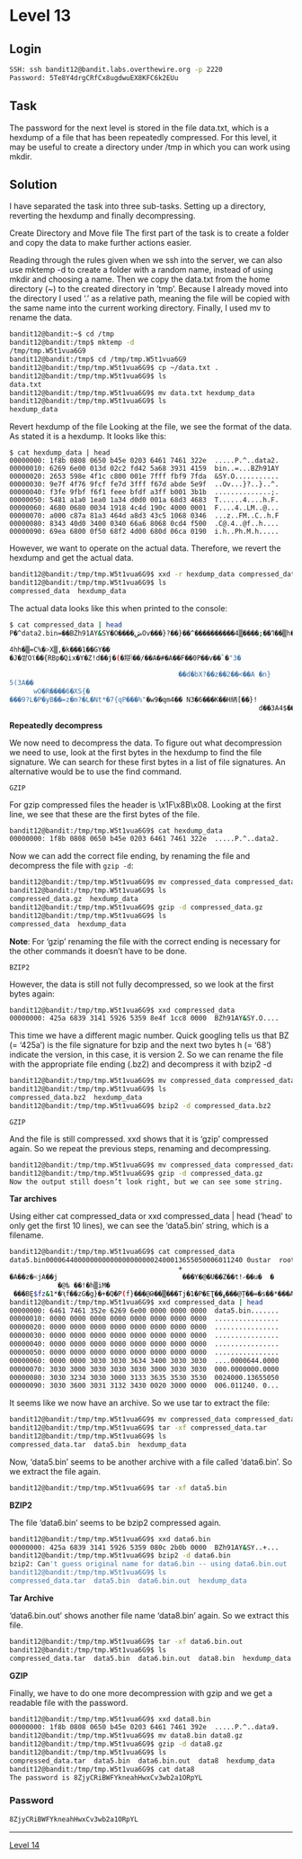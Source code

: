 # Level 13
## Login
```bash
SSH: ssh bandit12@bandit.labs.overthewire.org -p 2220
Password: 5Te8Y4drgCRfCx8ugdwuEX8KFC6k2EUu
```

## Task
The password for the next level is stored in the file data.txt, which is a hexdump of a file that has been repeatedly compressed. For this level, it may be useful to create a directory under /tmp in which you can work using mkdir.


## Solution
I have separated the task into three sub-tasks. Setting up a directory, reverting the hexdump and finally decompressing.

Create Directory and Move file
The first part of the task is to create a folder and copy the data to make further actions easier.

Reading through the rules given when we ssh into the server, we can also use mktemp -d to create a folder with a random name, instead of using mkdir and choosing a name. Then we copy the data.txt from the home directory (~) to the created directory in ’tmp’. Because I already moved into the directory I used ‘.’ as a relative path, meaning the file will be copied with the same name into the current working directory. Finally, I used mv to rename the data.
```bash
bandit12@bandit:~$ cd /tmp
bandit12@bandit:/tmp$ mktemp -d
/tmp/tmp.W5t1vua6G9
bandit12@bandit:/tmp$ cd /tmp/tmp.W5t1vua6G9
bandit12@bandit:/tmp/tmp.W5t1vua6G9$ cp ~/data.txt .
bandit12@bandit:/tmp/tmp.W5t1vua6G9$ ls
data.txt
bandit12@bandit:/tmp/tmp.W5t1vua6G9$ mv data.txt hexdump_data
bandit12@bandit:/tmp/tmp.W5t1vua6G9$ ls
hexdump_data
```
Revert hexdump of the file
Looking at the file, we see the format of the data. As stated it is a hexdump. It looks like this:
```
$ cat hexdump_data | head
00000000: 1f8b 0808 0650 b45e 0203 6461 7461 322e  .....P.^..data2.
00000010: 6269 6e00 013d 02c2 fd42 5a68 3931 4159  bin..=...BZh91AY
00000020: 2653 598e 4f1c c800 001e 7fff fbf9 7fda  &SY.O...........
00000030: 9e7f 4f76 9fcf fe7d 3fff f67d abde 5e9f  ..Ov...}?..}..^.
00000040: f3fe 9fbf f6f1 feee bfdf a3ff b001 3b1b  ..............;.
00000050: 5481 a1a0 1ea0 1a34 d0d0 001a 68d3 4683  T......4....h.F.
00000060: 4680 0680 0034 1918 4c4d 190c 4000 0001  F....4..LM..@...
00000070: a000 c87a 81a3 464d a8d3 43c5 1068 0346  ...z..FM..C..h.F
00000080: 8343 40d0 3400 0340 66a6 8068 0cd4 f500  .C@.4..@f..h....
00000090: 69ea 6800 0f50 68f2 4d00 680d 06ca 0190  i.h..Ph.M.h.....
```
However, we want to operate on the actual data. Therefore, we revert the hexdump and get the actual data.
```bash
bandit12@bandit:/tmp/tmp.W5t1vua6G9$ xxd -r hexdump_data compressed_data
bandit12@bandit:/tmp/tmp.W5t1vua6G9$ ls
compressed_data  hexdump_data
```
The actual data looks like this when printed to the console:
```bash
$ cat compressed_data | head
P�^data2.bin=��BZh91AY&SY�O����ڞOv���}?��}��^����������ߣ��;����▒4��▒h�F�F��4▒LM
                                                                               @��z��FM��C�hF�C@�4@f��h
4hh�▒=C%�>X▒,�k���1��GY��                                                                              ��i�hPh�Mh
�J�쌑Oϊ��{RBp�Qix�Y�Z!d��j�(�搿ݳ��/��A�#�A��F��0P��v��`�"3�

                                          ��d�bX?��z��2��<��A �n}
5(3A��
      wO�R����6�XS{�
���9?L�P�yB��=z�m?�L�Nt*�7{qP���%"�w9�qm4�� N3�6���K��H䋑[��}!
                                                              d��3A4$��M~�\ɠJ�C�kUƦ\���\�FSN��&=�[��q   \)�$:��H�t&/�(����]��BB9<s ��h=
```
**Repeatedly decompress**

We now need to decompress the data. To figure out what decompression we need to use, look at the first bytes in the hexdump to find the file signature. We can search for these first bytes in a list of file signatures. An alternative would be to use the find command.

```GZIP```

For gzip compressed files the header is \x1F\x8B\x08. Looking at the first line, we see that these are the first bytes of the file.
```bash
bandit12@bandit:/tmp/tmp.W5t1vua6G9$ cat hexdump_data 
00000000: 1f8b 0808 0650 b45e 0203 6461 7461 322e  .....P.^..data2.
```
Now we can add the correct file ending, by renaming the file and decompress the file with ```gzip -d```:
```bash
bandit12@bandit:/tmp/tmp.W5t1vua6G9$ mv compressed_data compressed_data.gz
bandit12@bandit:/tmp/tmp.W5t1vua6G9$ ls
compressed_data.gz  hexdump_data
bandit12@bandit:/tmp/tmp.W5t1vua6G9$ gzip -d compressed_data.gz 
bandit12@bandit:/tmp/tmp.W5t1vua6G9$ ls
compressed_data  hexdump_data
```
**Note**: For ‘gzip’ renaming the file with the correct ending is necessary for the other commands it doesn’t have to be done.

```BZIP2```

However, the data is still not fully decompressed, so we look at the first bytes again:


```bash
bandit12@bandit:/tmp/tmp.W5t1vua6G9$ xxd compressed_data 
00000000: 425a 6839 3141 5926 5359 8e4f 1cc8 0000  BZh91AY&SY.O....
```
This time we have a different magic number. Quick googling tells us that BZ (= ‘425a’) is the file signature for bzip and the next two bytes h (= ‘68’) indicate the version, in this case, it is version 2. So we can rename the file with the appropriate file ending (.bz2) and decompress it with bzip2 -d
```bash
bandit12@bandit:/tmp/tmp.W5t1vua6G9$ mv compressed_data compressed_data.bz2
bandit12@bandit:/tmp/tmp.W5t1vua6G9$ ls
compressed_data.bz2  hexdump_data
bandit12@bandit:/tmp/tmp.W5t1vua6G9$ bzip2 -d compressed_data.bz2
```
```GZIP```

And the file is still compressed. xxd shows that it is ‘gzip’ compressed again. So we repeat the previous steps, renaming and decompressing.
```bash
bandit12@bandit:/tmp/tmp.W5t1vua6G9$ mv compressed_data compressed_data.gz
bandit12@bandit:/tmp/tmp.W5t1vua6G9$ gzip -d compressed_data.gz
Now the output still doesn’t look right, but we can see some string.
```

**Tar archives**

Using either cat compressed_data or xxd compressed_data | head (‘head’ to only get the first 10 lines), we can see the ‘data5.bin’ string, which is a filename.
```bash
bandit12@bandit:/tmp/tmp.W5t1vua6G9$ cat compressed_data 
data5.bin0000644000000000000000000002400013655050006011240 0ustar  rootrootdata6.bin0000644000000000000000000000033613655050006011247 0ustar  rootrootBZh91AY&SY
                                          +
�A��z�<jA��j                               ���Y�@�U��Z��t!ހ��u�  �
            �@ѣ ��!�h▒iM�
 ���BȨ$fz&1*�Ԇf��zG�g}�+�Q�P(f}���@Թ��▒���Tj�1�P�EƮ��ߨ���@Ț��=�s��*���As*Y��!$r��5���Es�]��B@ 0�,
bandit12@bandit:/tmp/tmp.W5t1vua6G9$ xxd compressed_data | head                                                      
00000000: 6461 7461 352e 6269 6e00 0000 0000 0000  data5.bin.......
00000010: 0000 0000 0000 0000 0000 0000 0000 0000  ................
00000020: 0000 0000 0000 0000 0000 0000 0000 0000  ................
00000030: 0000 0000 0000 0000 0000 0000 0000 0000  ................
00000040: 0000 0000 0000 0000 0000 0000 0000 0000  ................
00000050: 0000 0000 0000 0000 0000 0000 0000 0000  ................
00000060: 0000 0000 3030 3030 3634 3400 3030 3030  ....0000644.0000
00000070: 3030 3000 3030 3030 3030 3000 3030 3030  000.0000000.0000
00000080: 3030 3234 3030 3000 3133 3635 3530 3530  0024000.13655050
00000090: 3030 3600 3031 3132 3430 0020 3000 0000  006.011240. 0...
```
It seems like we now have an archive. So we use tar to extract the file:
```bash
bandit12@bandit:/tmp/tmp.W5t1vua6G9$ mv compressed_data compressed_data.tar
bandit12@bandit:/tmp/tmp.W5t1vua6G9$ tar -xf compressed_data.tar 
bandit12@bandit:/tmp/tmp.W5t1vua6G9$ ls
compressed_data.tar  data5.bin  hexdump_data
```
Now, ‘data5.bin’ seems to be another archive with a file called ‘data6.bin’. So we extract the file again.

```bash
bandit12@bandit:/tmp/tmp.W5t1vua6G9$ tar -xf data5.bin
```
**BZIP2**

The file ‘data6.bin’ seems to be bzip2 compressed again.
```bash
bandit12@bandit:/tmp/tmp.W5t1vua6G9$ xxd data6.bin 
00000000: 425a 6839 3141 5926 5359 080c 2b0b 0000  BZh91AY&SY..+...
bandit12@bandit:/tmp/tmp.W5t1vua6G9$ bzip2 -d data6.bin
bzip2: Can't guess original name for data6.bin -- using data6.bin.out
bandit12@bandit:/tmp/tmp.W5t1vua6G9$ ls
compressed_data.tar  data5.bin  data6.bin.out  hexdump_data
```
**Tar Archive**

‘data6.bin.out’ shows another file name ‘data8.bin’ again. So we extract this file.
```bash
bandit12@bandit:/tmp/tmp.W5t1vua6G9$ tar -xf data6.bin.out
bandit12@bandit:/tmp/tmp.W5t1vua6G9$ ls
compressed_data.tar  data5.bin  data6.bin.out  data8.bin  hexdump_data
```
**GZIP**

Finally, we have to do one more decompression with gzip and we get a readable file with the password.
```bash
bandit12@bandit:/tmp/tmp.W5t1vua6G9$ xxd data8.bin
00000000: 1f8b 0808 0650 b45e 0203 6461 7461 392e  .....P.^..data9.
bandit12@bandit:/tmp/tmp.W5t1vua6G9$ mv data8.bin data8.gz
bandit12@bandit:/tmp/tmp.W5t1vua6G9$ gzip -d data8.gz
bandit12@bandit:/tmp/tmp.W5t1vua6G9$ ls
compressed_data.tar  data5.bin  data6.bin.out  data8  hexdump_data
bandit12@bandit:/tmp/tmp.W5t1vua6G9$ cat data8
The password is 8ZjyCRiBWFYkneahHwxCv3wb2a1ORpYL
```
### Password
```bash
8ZjyCRiBWFYkneahHwxCv3wb2a1ORpYL
```
<hr>

[Level 14](Level%2014.md)
